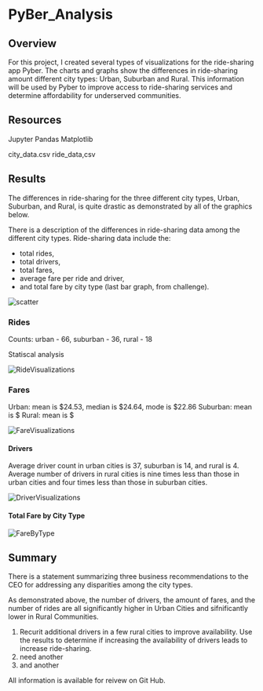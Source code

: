 # PyBer_Analysis

## Overview
For this project, I created several types of visualizations for the ride-sharing app Pyber.  The charts and graphs show the differences in ride-sharing amount different city types: Urban, Suburban and Rural. This information will be used by Pyber to improve access to ride-sharing services and determine affordability for underserved communities. 

## Resources
Jupyter
Pandas
Matplotlib

city_data.csv
ride_data,csv

## Results

The differences in ride-sharing for the three different city types, Urban, Suburban, and Rural, is quite drastic as demonstrated by all of the graphics below. 

There is a description of the differences in ride-sharing data among the different city types. Ride-sharing data include the:
- total rides, 
- total drivers, 
- total fares, 
- average fare per ride and driver, 
- and total fare by city type (last bar graph, from challenge).



![scatter](https://user-images.githubusercontent.com/90162669/138599660-4a43ed14-fd96-4263-b95e-8d02fc950522.png)

### Rides

Counts: urban - 66, suburban - 36,  rural - 18

Statiscal analysis 



![RideVisualizations](https://user-images.githubusercontent.com/90162669/138600964-20672152-0a9c-479c-bc81-69528a4d43b3.png)



### Fares

Urban: mean is $24.53, median is $24.64, mode is $22.86 
Suburban: mean is $
Rural: mean is $

![FareVisualizations](https://user-images.githubusercontent.com/90162669/138601013-23247421-6d8e-4d5a-8791-7bdc00075236.png)



#### Drivers

Average driver count in urban cities is 37, suburban is 14, and rural is 4.  
Average number of drivers in rural cities is nine times less than those in urban cities and four times less than those in suburban cities. 

![DriverVisualizations](https://user-images.githubusercontent.com/90162669/138601027-4c737647-4adc-4278-9463-daeaf75e76d8.png)





#### Total Fare by City Type

![FareByType](https://user-images.githubusercontent.com/90162669/138599198-d614b3c2-4489-4d6b-8044-911c0e070c64.png)



## Summary

There is a statement summarizing three business recommendations to the CEO for addressing any disparities among the city types.

As demonstrated above, the number of drivers, the amount of fares, and the number of rides are all significantly higher in Urban Cities and sifnificantly lower in Rural Communities.  
1) Recurit additional drivers in a few rural cities to improve availability. Use the results to determine if increasing the availability of drivers leads to increase ride-sharing. 
2) need another
3) and another

All information is available for reivew on Git Hub.
